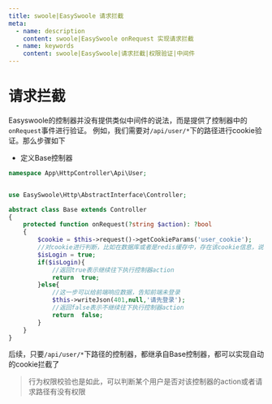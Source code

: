 ```yaml
---
title: swoole|EasySwoole 请求拦截
meta:
  - name: description
    content: swoole|EasySwoole onRequest 实现请求拦截
  - name: keywords
    content: swoole|EasySwoole|请求拦截|权限验证|中间件
---
```


# 请求拦截

Easyswoole的控制器并没有提供类似中间件的说法，而是提供了控制器中的```onRequest```事件进行验证。
例如，我们需要对```/api/user/*```下的路径进行cookie验证。那么步骤如下
- 定义Base控制器
```php
namespace App\HttpController\Api\User;


use EasySwoole\Http\AbstractInterface\Controller;

abstract class Base extends Controller
{
    protected function onRequest(?string $action): ?bool
    {
        $cookie = $this->request()->getCookieParams('user_cookie');
        //对cookie进行判断，比如在数据库或者是redis缓存中，存在该cookie信息，说明用户登录成功
        $isLogin = true;
        if($isLogin){
            //返回true表示继续往下执行控制器action
            return  true;
        }else{
            //这一步可以给前端响应数据，告知前端未登录
            $this->writeJson(401,null,'请先登录');
            //返回false表示不继续往下执行控制器action
            return  false;
        }
    }
}

```

后续，只要```/api/user/*```下路径的控制器，都继承自Base控制器，都可以实现自动的cookie拦截了

> 行为权限校验也是如此，可以判断某个用户是否对该控制器的action或者请求路径有没有权限